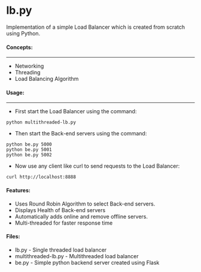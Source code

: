 # lb.py

Implementation of a simple Load Balancer which is created from scratch using Python.

#### Concepts:
___
- Networking
- Threading
- Load Balancing Algorithm

#### Usage:
___
- First start the Load Balancer using the command:
```
python multithreaded-lb.py
```
- Then start the Back-end servers using the command:
```
python be.py 5000
python be.py 5001
python be.py 5002
```
- Now use any client like curl to send requests to the Load Balancer:
```
curl http://localhost:8888
```

#### Features:
- Uses Round Robin Algorithm to select Back-end servers.
- Displays Health of Back-end servers
- Automatically adds online and remove offline servers.
- Multi-threaded for faster response time

#### Files:
- lb.py - Single threaded load balancer
- multithreaded-lb.py - Multithreaded load balancer
- be.py - Simple python backend server created using Flask

